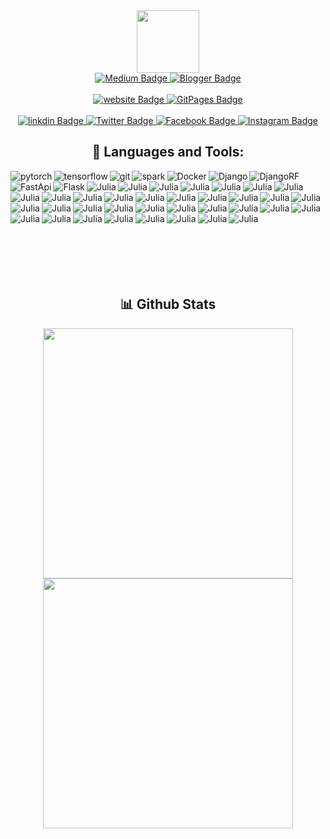 <div id="header" align="center">
  <img src="https://media.giphy.com/media/M9gbBd9nbDrOTu1Mqx/giphy.gif" width="100"/>

 
<br>
  <div id="Blog">
    
   <a href="https://tiwari11-rst.medium.com/">
    <img src="https://img.shields.io/badge/Medium-12100E?style=for-the-badge&logo=medium&logoColor=white" alt="Medium Badge"/>
  </a>

   <a href="https://ravishekhartiwari.blogspot.com/">
    <img src="https://img.shields.io/badge/Blogger-FF5722?style=for-the-badge&logo=blogger&logoColor=white" alt="
Blogger Badge"/>
  </a>

  </div>
<br>
   <div id="Websites">
    
   <a href="https:www.rstiwari.com">
    <img src="https://img.shields.io/badge/website-000000?style=for-the-badge&logo=About.me&logoColor=white" alt="website Badge"/>
  </a>

   <a href="https://portfolio.rstiwari.com">
    <img src="https://img.shields.io/badge/GitHub%20Pages-222222?style=for-the-badge&logo=GitHub%20Pages&logoColor=white" alt="
GitPages Badge"/>
  </a>

  </div>
<br>
 <div id="badges">
  <a href="http://www.linkedin.com/in/ravishekhartiwari">
    <img src="https://img.shields.io/badge/LinkedIn-0077B5?style=for-the-badge&logo=linkedin&logoColor=white" alt="linkdin Badge"/>
  </a>
  <a href="https://twitter.com/tiwari11rst">
    <img src="https://img.shields.io/badge/Twitter-1DA1F2?style=for-the-badge&logo=twitter&logoColor=white" alt="Twitter Badge"/>
  </a>
  <a href="https://www.facebook.com/ravishekhar.tiwari.5">
    <img src="https://img.shields.io/badge/Facebook-1877F2?style=for-the-badge&logo=facebook&logoColor=white" alt="Facebook Badge"/>
  </a>
  <a href="https://www.instagram.com/ravishekhartiwari/">
    <img src="https://img.shields.io/badge/Instagram-E4405F?style=for-the-badge&logo=instagram&logoColor=white" alt="Instagram Badge"/>
  </a>
 </div>

 <div id="Tools">
   <h2> 🔨 Languages and Tools:</h2>
<img align="left" src="https://img.shields.io/badge/PyTorch-EE4C2C?style=for-the-badge&logo=pytorch&logoColor=white" alt="pytorch" />  
<img align="left" src="https://img.shields.io/badge/TensorFlow-FF6F00?style=for-the-badge&logo=tensorflow&logoColor=white" alt="tensorflow" /> 
<img src="https://img.shields.io/badge/Keras-FF0000?style=for-the-badge&logo=keras&logoColor=white" align="left" alt="git" />
<img src="https://img.shields.io/badge/Apache_Spark-FFFFFF?style=for-the-badge&logo=apachespark&logoColor=#E35A16" align="left" alt="spark" />
<img src="https://img.shields.io/badge/Docker-2CA5E0?style=for-the-badge&logo=docker&logoColor=white" align="left" alt="Docker" />
<img src="https://img.shields.io/badge/Docker-2CA5E0?style=for-the-badge&logo=docker&logoColor=white" align="left" alt="Django" />
<img src="https://img.shields.io/badge/django%20rest-ff1709?style=for-the-badge&logo=django&logoColor=white" align="left" alt="DjangoRF" />
<img src="https://img.shields.io/badge/fastapi-109989?style=for-the-badge&logo=FASTAPI&logoColor=white" align="left" alt="FastApi" />
<img src="https://img.shields.io/badge/Flask-000000?style=for-the-badge&logo=flask&logoColor=white" align="left" alt="Flask" />
<img src="https://img.shields.io/badge/Julia-9558B2?style=for-the-badge&logo=julia&logoColor=white" align="left" alt="Julia" />
<img src="https://img.shields.io/badge/OpenCV-27338e?style=for-the-badge&logo=OpenCV&logoColor=white" align="left" alt="Julia" />
<img src="https://img.shields.io/badge/Postman-FF6C37?style=for-the-badge&logo=Postman&logoColor=white" align="left" alt="Julia" />
<img src="https://img.shields.io/badge/PowerBI-F2C811?style=for-the-badge&logo=Power%20BI&logoColor=white" align="left" alt="Julia" />
<img src="https://img.shields.io/badge/R-276DC3?style=for-the-badge&logo=r&logoColor=white" align="left" alt="Julia" />
<img src="https://img.shields.io/badge/Rust-000000?style=for-the-badge&logo=rust&logoColor=white" align="left" alt="Julia" />
<img src="https://img.shields.io/badge/Selenium-43B02A?style=for-the-badge&logo=Selenium&logoColor=white" align="left" alt="Julia" />
<img src="https://img.shields.io/badge/Shell_Script-121011?style=for-the-badge&logo=gnu-bash&logoColor=white" align="left" alt="Julia" />
<img src="https://img.shields.io/badge/Tailwind_CSS-38B2AC?style=for-the-badge&logo=tailwind-css&logoColor=white" align="left" alt="Julia" />
<img src="https://img.shields.io/badge/Tableau-E97627?style=for-the-badge&logo=Tableau&logoColor=white" align="left" alt="Julia" />
<img src="https://img.shields.io/badge/Alibaba_Cloud-FF6A00?style=for-the-badge&logo=alibabacloud&logoColor=white" align="left" alt="Julia" />
<img src="https://img.shields.io/badge/Amazon_AWS-FF9900?style=for-the-badge&logo=amazonaws&logoColor=white" align="left" alt="Julia" />
<img src="https://img.shields.io/badge/Digital_Ocean-0080FF?style=for-the-badge&logo=DigitalOcean&logoColor=white" align="left" alt="Julia" />
<img src="https://img.shields.io/badge/Heroku-430098?style=for-the-badge&logo=heroku&logoColor=white" align="left" alt="Julia" />
<img src="https://img.shields.io/badge/Twilio-F22F46?style=for-the-badge&logo=Twilio&logoColor=white" align="left" alt="Julia" />
<img src="https://img.shields.io/badge/Microsoft%20SQL%20Server-CC2927?style=for-the-badge&logo=microsoft%20sql%20server&logoColor=white" align="left" alt="Julia" />
<img src="https://img.shields.io/badge/MySQL-005C84?style=for-the-badge&logo=mysql&logoColor=white" align="left" alt="Julia" />
<img src="https://img.shields.io/badge/rabbitmq-%23FF6600.svg?&style=for-the-badge&logo=rabbitmq&logoColor=white" align="left" alt="Julia" />
<img src="https://img.shields.io/badge/Bootstrap-563D7C?style=for-the-badge&logo=bootstrap&logoColor=white" align="left" alt="Julia" />
<img src="https://img.shields.io/badge/conda-342B029.svg?&style=for-the-badge&logo=anaconda&logoColor=white" align="left" alt="Julia" />
<img src="https://img.shields.io/badge/Colab-F9AB00?style=for-the-badge&logo=googlecolab&color=525252" align="left" alt="Julia" />
<img src="https://img.shields.io/badge/VSCode-0078D4?style=for-the-badge&logo=visual%20studio%20code&logoColor=white" align="left" alt="Julia" />
<img src="https://img.shields.io/badge/Visual_Studio_Code-0078D4?style=for-the-badge&logo=visual%20studio%20code&logoColor=white" align="left" alt="Julia" />
<img src="https://img.shields.io/badge/C-00599C?style=for-the-badge&logo=c&logoColor=white" align="left" alt="Julia" />
<img src="https://img.shields.io/badge/C%2B%2B-00599C?style=for-the-badge&logo=c%2B%2B&logoColor=white" align="left" alt="Julia" />
<img src="https://img.shields.io/badge/json-5E5C5C?style=for-the-badge&logo=json&logoColor=white" align="left" alt="Julia" />
<img src="https://img.shields.io/badge/PHP-777BB4?style=for-the-badge&logo=php&logoColor=white" align="left" alt="Julia" />
<img src="https://img.shields.io/badge/Plotly-239120?style=for-the-badge&logo=plotly&logoColor=white" align="left" alt="Julia" />
<img src="https://img.shields.io/badge/PLSQL-F80000?style=for-the-badge&logo=oracle&logoColor=black" align="left" alt="Julia" />
<img src="https://img.shields.io/badge/scikit_learn-F7931E?style=for-the-badge&logo=scikit-learn&logoColor=white" align="left" alt="Julia" />
<img src="https://img.shields.io/badge/SciPy-654FF0?style=for-the-badge&logo=SciPy&logoColor=white" align="left" alt="Julia" />
<img src="https://img.shields.io/badge/GIT-E44C30?style=for-the-badge&logo=git&logoColor=white" align="left" alt="Julia" />
<img src="https://img.shields.io/badge/powershell-5391FE?style=for-the-badge&logo=powershell&logoColor=white" align="left" alt="Julia" />
<img src="https://img.shields.io/badge/windows%20terminal-4D4D4D?style=for-the-badge&logo=windows%20terminal&logoColor=white" align="left" alt="Julia" />
<img src="https://img.shields.io/badge/Airflow-017CEE?style=for-the-badge&logo=Apache%20Airflow&logoColor=white" align="left" alt="Julia" />
 </div>
    <br>
     <br>
      <br>
       <br>
        <br>
    <br>
     <br>
   <br>
   <br>
   <br>
    <div id ="Repository">
     <h2> 📊 Github Stats </h2>
    <img style="width:400px;"  src="https://github-profile-summary-cards.vercel.app/api/cards/profile-details?username=happyman11&theme=dark" />
     <img style="width:400px;" src="https://github-readme-stats-git-masterrstaa-rickstaa.vercel.app/api?username=happyman11&theme=dark" /> 
   </div>
   <br>
   </div>

